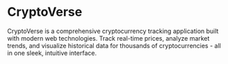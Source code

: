 # CryptoVerse
CryptoVerse is a comprehensive cryptocurrency tracking application built with modern web technologies. Track real-time prices, analyze market trends, and visualize historical data for thousands of cryptocurrencies - all in one sleek, intuitive interface.
